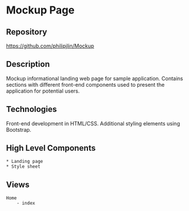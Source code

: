 # Mockup Page


## Repository
<https://github.com/philipjlin/Mockup>


## Description
Mockup informational landing web page for sample application. Contains sections with different front-end components used to present the application for potential users.


## Technologies
Front-end development in HTML/CSS.
Additional styling elements using Bootstrap.


## High Level Components
    * Landing page
    * Style sheet


## Views
    Home
        - index